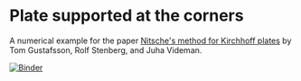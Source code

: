 # Plate supported at the corners

A numerical example for the paper [Nitsche's method for Kirchhoff plates](https://arxiv.org/abs/2007.00403) by Tom
Gustafsson, Rolf Stenberg, and Juha Videman.

[![Binder](https://mybinder.org/badge_logo.svg)](https://mybinder.org/v2/gh/kinnala/kirchhoff-nitsche-ex2/master)
